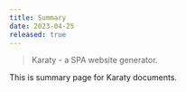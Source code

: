 ```yaml
---
title: Summary
date: 2023-04-25
released: true
---
```


> Karaty - a SPA website generator.

This is summary page for Karaty documents.
